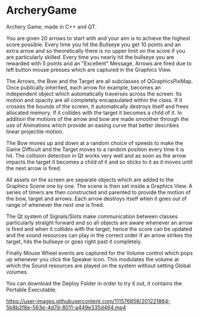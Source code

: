 # ArcheryGame
Archery Game, made in C++ and QT.

You are given 20 arrows to start with and your aim is to achieve the highest score possible. Every time you hit the Bullseye you get 10 points and an extra arrow and so theoretically there is no upper limit on the score if you are particularly skilled. Every time you nearly hit the bullseye you are rewarded with 5 points and an "Excellent" Message. Arrows are fired due to left button mouse presses which are captured in the Graphics View.

The Arrows, the Bow and the Target are all subclasses of QGraphicsPixMap. Once publically inherited, each arrow for example, becomes an independent object which automatically traverses across the screen. Its motion and opacity are all completely encapsulated within the class. If it crosses the bounds of the screen, it automatically destroys itself and frees allocated memory. If it collides with the target it becomes a child of it. In addition the motions of the arrow and bow are made smoother through the use of Animations which provide an easing curve that better describes linear projectile motion.

The Bow moves up and down at a random choice of speeds to make the Game Difficult and the Target moves to a random position every time it is hit. The collision detection in Qt works very well and as soon as the arrow impacts the target it becomes a child of it and so sticks to it as it moves until the next arrow is fired.

All assets on the screen are separate objects which are added to the Graphics Scene one by one. The scene is then set inside a Graphics View. A series of timers are then constructed and parented to provide the motion of the bow, target and arrows. Each arrow destroys itself when it goes out of range of whenever the next one is fired.

The Qt system of Signals/Slots make communication between classes particularly straight forward and so all objects are aware whenever an arrow is fired and when it collides with the target, hence the score can be updated and the sound resources can play in the correct order if an arrow strikes the target, hits the bullseye or goes right past it completely.

Finally Mouse Wheel events are captured for the Volume control which pops up whenever you click the Speaker Icon. This modulates the volume at which the Sound resources are played on the system without setting Global volumes.

You can download the Deploy Folder in order to try it out, it contains the Portable Executable.

https://user-images.githubusercontent.com/111576658/201221864-5b8b2f8e-563e-4d7d-8011-a449e335d464.mp4

